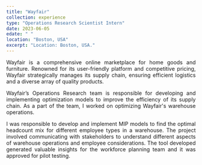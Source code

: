 ```yaml
---
title: "Wayfair"
collection: experience
type: "Operations Research Scientist Intern"
date: 2023-06-05
edate: " "
location: "Boston, USA"
excerpt: "Location: Boston, USA."
---
```


<div style="text-align: justify;">
<p>
Wayfair is a comprehensive online marketplace for home goods and furniture. Renowned for its user-friendly platform and competitive pricing, Wayfair strategically manages its supply chain, ensuring efficient logistics and a diverse array of quality products.
</p>
<p>
Wayfair’s Operations Research team is responsible for developing and implementing optimization models to improve the efficiency of its supply chain. As a part of the team, I worked on optimizing Wayfair's warehouse operations.
</p>
<p>
I was responsible to develop and implement MIP models to find the optimal headcount mix for different employee types in a warehouse. The project involved communicating with stakeholders to understand different aspects of warehouse operations and employee considerations.
The tool developed generated valuable insights for the workforce planning team and it was approved for pilot testing.
</p>
</div>
